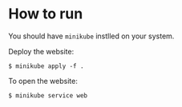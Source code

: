 # How to run

You should have `minikube` instlled on your system.

Deploy the website:

`$ minikube apply -f .`

To open the website:

`$ minikube service web`
